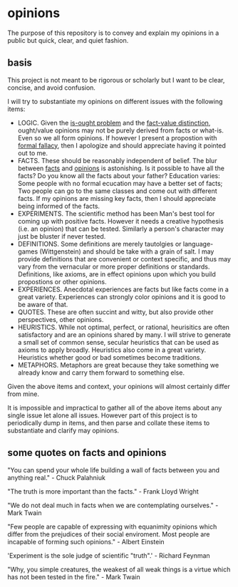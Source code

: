 # opinions

The purpose of this repository is to convey and explain my opinions in a public but quick, clear, and quiet fashion.

## basis

This project is not meant to be rigorous or scholarly but I want to be clear, concise, and avoid confusion.

I will try to substantiate my opinions on different issues with the following items:

- LOGIC. Given the [is-ought problem](https://en.wikipedia.org/wiki/Is%E2%80%93ought_problem) and the [fact-value distinction](https://en.wikipedia.org/wiki/Fact%E2%80%93value_distinction), ought/value opinions may not be purely derived from facts or what-is. Even so we all form opinions. If however I present a propostion with [formal fallacy](https://en.wikipedia.org/wiki/Formal_fallacy), then I apologize and should appreciate having it pointed out to me.
- FACTS. These should be reasonably independent of belief. The blur between [facts](https://en.wikipedia.org/wiki/Fact) and [opinions](https://en.wikipedia.org/wiki/Opinion) is astonishing. Is it possible to have all the facts? Do you know all the facts about your father? Education varies: Some people with no formal ecucation may have a better set of facts; Two people can go to the same classes and come out with different facts. If my opinions are missing key facts, then I should appreciate being informed of the facts.
- EXPERIMENTS. The scientific method has been Man's best tool for coming up with positive facts. However it needs a creative hypothesis (i.e. an opinion) that can be tested. Similarly a person's character may just be bluster if never tested.
- DEFINITIONS. Some definitions are merely tautolgies or language-games (Wittgenstein) and should be take with a grain of salt. I may provide definitions that are convenient or context specific, and thus may vary from the vernacular or more proper definitions or standards. Definitions, like axioms, are in effect opinions upon which you build propostions or other opinions.
- EXPERIENCES. Anecdotal experiences are facts but like facts come in a great variety. Experiences can strongly color opinions and it is good to be aware of that.
- QUOTES. These are often succint and witty, but also provide other perspectives, other opinions.
- HEURISTICS. While not optimal, perfect, or rational, heurisitics are often satisfactory and are an opinions shared by many. I will strive to generate a small set of common sense, secular heuristics that can be used as axioms to apply broadly. Heuristics also come in a great variety. Heuristics whether good or bad sometimes become traditions.
- METAPHORS. Metaphors are great because they take something we already know and carry them forward to something else.

Given the above items and context, your opinions will almost certainly differ from mine.

It is impossible and impractical to gather all of the above items about any single issue let alone all issues. However part of this project is to periodically dump in items, and then parse and collate these items to substantiate and clarify may opinions.

## some quotes on facts and opinions

"You can spend your whole life building a wall of facts between you and anything real." - Chuck Palahniuk

"The truth is more important than the facts." - Frank Lloyd Wright

"We do not deal much in facts when we are contemplating ourselves." - Mark Twain

"Few people are capable of expressing with equanimity opinions which differ from the prejudices of their social enviroment. Most people are incapable of forming such opinions." - Albert Einstein

'Experiment is the sole judge of scientific "truth".' - Richard Feynman

"Why, you simple creatures, the weakest of all weak things is a virtue which has not been tested in the fire." - Mark Twain
